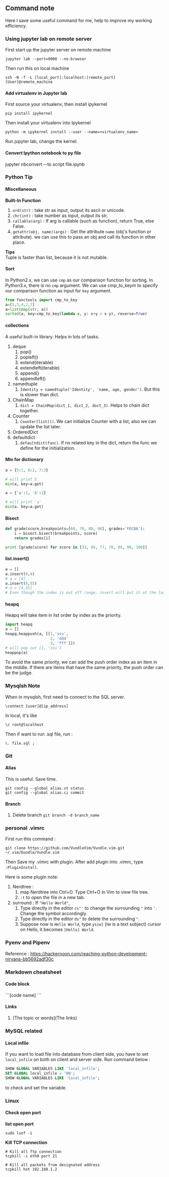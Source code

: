 ## Command note
Here I save some useful command for me, help to improve my working efficiency.

### Using jupyter lab on remote server
First start up the jupyter server on remote machine
```
jupyter lab --port=9000 --no-browser
```
Then run this on local machine 
```
ssh -N -f -L [local_port]:localhost:[remote_port] [User]@remote_machine
```

#### Add virtualenv in Jupyter lab
First source your virtualenv, then install ipykernel
```
pip install ipykernel
```
Then install your virtualenv into Ipykernel
```
python -m ipykernel install --user --name=<virtualenv_name>
```
Run jupyter lab, change the kernel.

#### Convert Ipython notebook to py file
jupyter nbconvert --to script file.ipynb


### Python Tip

#### Miscellaneous
**Built-In Function**
1. `ord(str)` : take str as input, output its ascii or unicode.
2. `chr(int)` : take number as input, output its str.
3. `callable(arg)` : If arg is callable (such as function), return True, else False. 
4. `getattr(obj, name)(args)` : Get the attribute `name` (obj's function or attribute). we can use this to pass an obj and call its function in other place.

**Tips**  
Tuple is faster than list, because it is not mutable.

#### Sort
In Python2.x, we can use `cmp` as our comparison function for sorting. In Python3.x, there is no `cmp` argument. We can use cmp_to_keym to specify our comparison function as input for `key` argument.
  
```python
from functools import cmp_to_key
a=[5,3,4,2,7]
a=list(map(str, a))
sorted(a, key=cmp_to_key(lambda x, y: x+y > x-y), reverse=True)
```

#### collections
A useful built-in library. Helps in lots of tasks.
1. deque
    1. pop()
    2. popleft()
    3. extend(iterable)
    4. extendleft(iterable)
    5. append()
    6. appendleft()
2. namedtuple
    1. `Identity = namedtuple('Identity', 'name, age, gender')`. But this is slower than dict.
3. ChainMap
    1. `dict = ChainMap(dict_1, dict_2, doct_3)`. Helps to chain dict together.
4. Counter
    1. `Counter(list())`. We can initialize Counter with a list, also we can update the list later.
5. OrderedDict
6. defaultdict
    1. `defaultdict(func)`. If no related key in the dict, return the func we define for the initialization.

#### Min for dictionary
```python
a = {5:1, 6:2, 7:3}

# will print 5
min(a, key=a.get)

a = {'a':1, 'b':2}

# will print 'a'
min(a. key=a.get)
```

#### Bisect
```python
def grade(score,breakpoints=[60, 70, 80, 90], grades='FDCBA'):
    i = bisect.bisect(breakpoints, score)
    return grades[i]

print [grade(score) for score in [33, 99, 77, 70, 89, 90, 100]]
```

#### list.insert()
```python
a = []
a.insert(0,4)
# a = [4]
a.insert(8,55)
# a = [4,55]
# Even though the index is out off range, insert will put it at the last position
```
#### heapq
Heapq will take item in list order by index as the priority.
```python
import heapq
a = []
heapq.heappush(a, [[1,'sss',
                    2, 'ddd'
                    3, 'fff']])
# will pop out [1, 'sss']
heappop(a)
```
To avoid the same priority, we can add the push order index as an item in the middle. If there are items that have the same priority, the push order can be the judge.

### Mysqlsh Note
When in mysqlsh, first need to connect to the SQL server.
```
\connect [user]@[ip_address]
```
In local, it's like
```
\c root@localhost
```
Then if want to run .sql file, run :
```
\. file.sql ;
```

### Git
#### Alias
This is useful. Save time.
```
git config --global alias.st status
git config --global alias.ci commit
```

#### Branch
1. Delete branch
`git branch -d branch_name`

### personal .vimrc
First run this command : 

```commandline
git clone https://github.com/VundleVim/Vundle.vim.git ~/.vim/bundle/Vundle.vim
```

Then Save my .vimrc with plugin.
After add plugin into .vimrc, type `:PluginInstall`.

Here is some plugin note:
1. Nerdtree : 
    1. map Nerdtree into Ctrl+O. Type Ctrl+O in Vim to view file tree.
    2. `:t` to open the file in a new tab.
2. surround : 
    If `"Hello World"`,
    1. Type directly in the editor `cs"'` to change the surrounding `"` into `'`. Change the symbol accordingly. 
    2. Type directly in the editor `ds"` to delete the surrounding `"`. 
    3. Suppose now is `Hello World`, type `ysiw]` (iw is a text subject) cursor on Hello, it becomes `[Hello] World`.

### Pyenv and Pipenv
Reference : https://hackernoon.com/reaching-python-development-nirvana-bb5692adf30c

### Markdown cheatsheet
#### Code block
\```[code name]
\```
#### Links
1. [The topic or words](The links)

### MySQL related
#### Local infile
If you want to load file into database from client side, you have to set `local_infile` on both on client and server side.
Run command below : 
```sql
SHOW GLOBAL VARIABLES LIKE 'local_infile';
SET GLOBAL local_infile = 'ON';
SHOW GLOBAL VARIABLES LIKE 'local_infile';
```
to check and set the variable.

### Linux
#### Check open port
**list open port**
```command
sudo lsof -i
```

**Kill TCP connection**
```command
# Kill all ftp connection
tcpkill -i eth0 port 21

# Kill all packets from designated address
tcpkill hot 192.168.1.2
```
